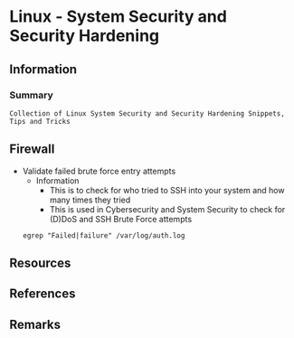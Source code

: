 # Linux - System Security and Security Hardening

## Information
### Summary
```
Collection of Linux System Security and Security Hardening Snippets, Tips and Tricks
```

## Firewall
- Validate failed brute force entry attempts
    - Information
        + This is to check for who tried to SSH into your system and how many times they tried
        + This is used in Cybersecurity and System Security to check for (D)DoS and SSH Brute Force attempts
    ```console 
    egrep "Failed|failure" /var/log/auth.log
    ```

## Resources

## References

## Remarks
